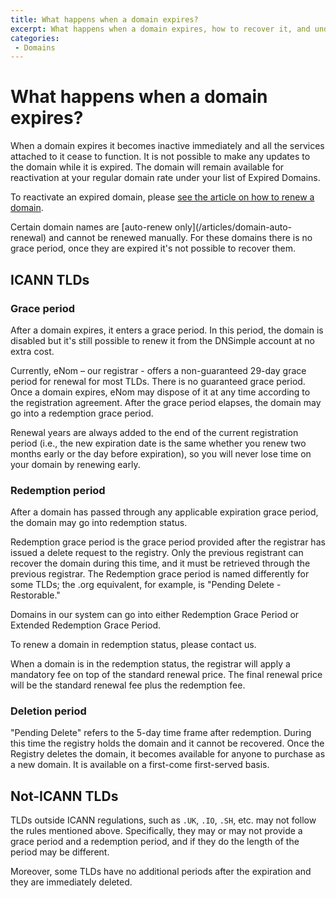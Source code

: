 ```yaml
---
title: What happens when a domain expires?
excerpt: What happens when a domain expires, how to recover it, and understanding the associated fees.
categories:
 - Domains
---
```


# What happens when a domain expires?

When a domain expires it becomes inactive immediately and all the services attached to it cease to function. It is not possible to make any updates to the domain while it is expired. The domain will remain available for reactivation at your regular domain rate under your list of Expired Domains.

To reactivate an expired domain, please [see the article on how to renew a domain](/articles/renewing-domain).

<warning>
Certain domain names are [auto-renew only](/articles/domain-auto-renewal) and cannot be renewed manually. For these domains there is no grace period, once they are expired it's not possible to recover them.
</warning>

## ICANN TLDs

### Grace period

After a domain expires, it enters a grace period. In this period, the domain is disabled but it's still possible to renew it from the DNSimple account at no extra cost.

Currently, eNom – our registrar - offers a non-guaranteed 29-day grace period for renewal for most TLDs. There is no guaranteed grace period. Once a domain expires, eNom may dispose of it at any time according to the registration agreement. After the grace period elapses, the domain may go into a redemption grace period.

Renewal years are always added to the end of the current registration period (i.e., the new expiration date is the same whether you renew two months early or the day before expiration), so you will never lose time on your domain by renewing early.

### Redemption period

After a domain has passed through any applicable expiration grace period, the domain may go into redemption status.

Redemption grace period is the grace period provided after the registrar has issued a delete request to the registry. Only the previous registrant can recover the domain during this time, and it must be retrieved through the previous registrar. The Redemption grace period is named differently for some TLDs; the .org equivalent, for example, is "Pending Delete - Restorable."

Domains in our system can go into either Redemption Grace Period or Extended Redemption Grace Period.

To renew a domain in redemption status, please contact us.

<note>
When a domain is in the redemption status, the registrar will apply a mandatory fee on top of the standard renewal price. The final renewal price will be the standard renewal fee plus the redemption fee.
</note>

### Deletion period

"Pending Delete" refers to the 5-day time frame after redemption. During this time the registry holds the domain and it cannot be recovered. Once the Registry deletes the domain, it becomes available for anyone to purchase as a new domain. It is available on a first-come first-served basis.

## Not-ICANN TLDs

TLDs outside ICANN regulations, such as `.UK`, `.IO`, `.SH`, etc. may not follow the rules mentioned above. Specifically, they may or may not provide a grace period and a redemption period, and if they do the length of the period may be different.

Moreover, some TLDs have no additional periods after the expiration and they are immediately deleted.


